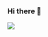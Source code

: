 ### Hi there 👋
<img src="https://capsule-render.vercel.app/api?type=transparent&color=auto&height=300&section=header&text=capsule%20render&fontSize=90" />
<!--
**humaasn/humaasn** is a ✨ _special_ ✨ repository because its `README.md` (this file) appears on your GitHub profile.

Here are some ideas to get you started:

- 🔭 I’m currently working on ...
- 🌱 I’m currently learning ...
- 👯 I’m looking to collaborate on ...
- 🤔 I’m looking for help with ...
- 💬 Ask me about ...
- 📫 How to reach me: ...
- 😄 Pronouns: ...
- ⚡ Fun fact: ...
-->
